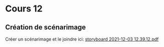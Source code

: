 # Cours 12
## Création de scénarimage
Créer un scénarimage et le joindre ici: 
[storyboard 2021-12-03 12.39.12.pdf](https://github.com/lorekel/582115_journal_de_bord_Chacon_Lorena/files/7699862/storyboard.2021-12-03.12.39.12.pdf)
